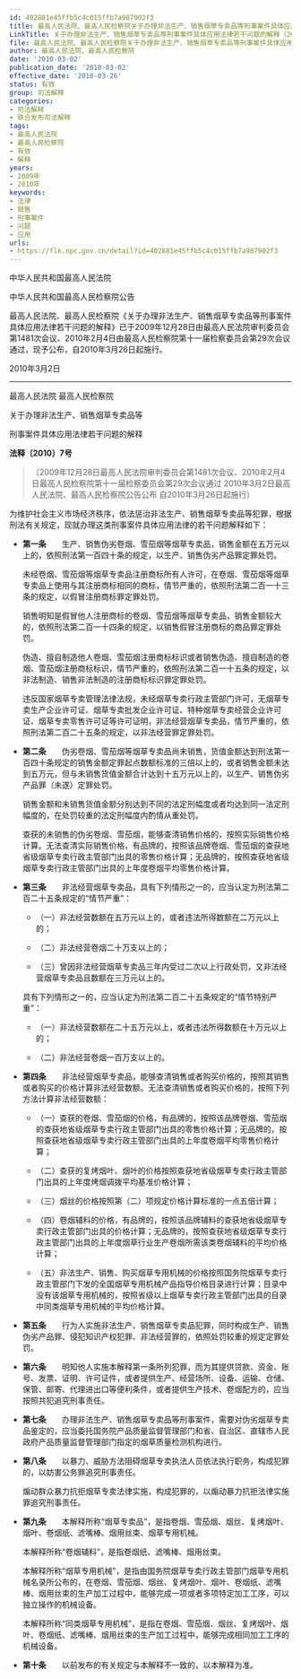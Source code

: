 ```yaml
---
id: 402881e45ffb5c4c015ffb7a987902f3
title: 最高人民法院、最高人民检察院关于办理非法生产、销售烟草专卖品等刑事案件具体应用法律若干问题的解释
LinkTitle: 关于办理非法生产、销售烟草专卖品等刑事案件具体应用法律若干问题的解释（2010）
file: 最高人民法院、最高人民检察院关于办理非法生产、销售烟草专卖品等刑事案件具体应用法律若干问题的解释_20100302_402881e45ffb5c4c015ffb7a987902f3.docx
author: 最高人民法院、最高人民检察院
date: '2010-03-02'
publication_date: '2010-03-02'
effective_date: '2010-03-26'
status: 有效
group: 司法解释
categories:
- 司法解释
- 联合发布司法解释
tags:
- 最高人民法院
- 最高人民检察院
- 有效
- 解释
years:
- 2009年
- 2010年
keywords:
- 法律
- 销售
- 刑事案件
- 问题
- 应用
urls:
- https://flk.npc.gov.cn/detail?id=402881e45ffb5c4c015ffb7a987902f3
---
```


中华人民共和国最高人民法院

中华人民共和国最高人民检察院公告

最高人民法院、最高人民检察院《关于办理非法生产、销售烟草专卖品等刑事案件具体应用法律若干问题的解释》已于2009年12月28日由最高人民法院审判委员会第1481次会议、2010年2月4日由最高人民检察院第十一届检察委员会第29次会议通过，现予公布，自2010年3月26日起施行。

2010年3月2日

---

最高人民法院 最高人民检察院

关于办理非法生产、销售烟草专卖品等

刑事案件具体应用法律若干问题的解释

**法释〔2010〕7号**

> （2009年12月28日最高人民法院审判委员会第1481次会议、2010年2月4日最高人民检察院第十一届检察委员会第29次会议通过 2010年3月2日最高人民法院、最高人民检察院公告公布 自2010年3月26日起施行）

为维护社会主义市场经济秩序，依法惩治非法生产、销售烟草专卖品等犯罪，根据刑法有关规定，现就办理这类刑事案件具体应用法律的若干问题解释如下：

- **第一条**　　生产、销售伪劣卷烟、雪茄烟等烟草专卖品，销售金额在五万元以上的，依照刑法第一百四十条的规定，以生产、销售伪劣产品罪定罪处罚。

  未经卷烟、雪茄烟等烟草专卖品注册商标所有人许可，在卷烟、雪茄烟等烟草专卖品上使用与其注册商标相同的商标，情节严重的，依照刑法第二百一十三条的规定，以假冒注册商标罪定罪处罚。

  销售明知是假冒他人注册商标的卷烟、雪茄烟等烟草专卖品，销售金额较大的，依照刑法第二百一十四条的规定，以销售假冒注册商标的商品罪定罪处罚。

  伪造、擅自制造他人卷烟、雪茄烟注册商标标识或者销售伪造、擅自制造的卷烟、雪茄烟注册商标标识，情节严重的，依照刑法第二百一十五条的规定，以非法制造、销售非法制造的注册商标标识罪定罪处罚。

  违反国家烟草专卖管理法律法规，未经烟草专卖行政主管部门许可，无烟草专卖生产企业许可证、烟草专卖批发企业许可证、特种烟草专卖经营企业许可证、烟草专卖零售许可证等许可证明，非法经营烟草专卖品，情节严重的，依照刑法第二百二十五条的规定，以非法经营罪定罪处罚。

- **第二条**　　伪劣卷烟、雪茄烟等烟草专卖品尚未销售，货值金额达到刑法第一百四十条规定的销售金额定罪起点数额标准的三倍以上的，或者销售金额未达到五万元，但与未销售货值金额合计达到十五万元以上的，以生产、销售伪劣产品罪（未遂）定罪处罚。

  销售金额和未销售货值金额分别达到不同的法定刑幅度或者均达到同一法定刑幅度的，在处罚较重的法定刑幅度内酌情从重处罚。

  查获的未销售的伪劣卷烟、雪茄烟，能够查清销售价格的，按照实际销售价格计算。无法查清实际销售价格，有品牌的，按照该品牌卷烟、雪茄烟的查获地省级烟草专卖行政主管部门出具的零售价格计算；无品牌的，按照查获地省级烟草专卖行政主管部门出具的上年度卷烟平均零售价格计算。

- **第三条**　　非法经营烟草专卖品，具有下列情形之一的，应当认定为刑法第二百二十五条规定的“情节严重”：

  - （一）非法经营数额在五万元以上的，或者违法所得数额在二万元以上的；

  - （二）非法经营卷烟二十万支以上的；

  - （三）曾因非法经营烟草专卖品三年内受过二次以上行政处罚，又非法经营烟草专卖品且数额在三万元以上的。

  具有下列情形之一的，应当认定为刑法第二百二十五条规定的“情节特别严重”：

  - （一）非法经营数额在二十五万元以上，或者违法所得数额在十万元以上的；

  - （二）非法经营卷烟一百万支以上的。

- **第四条**　　非法经营烟草专卖品，能够查清销售或者购买价格的，按照其销售或者购买的价格计算非法经营数额。无法查清销售或者购买价格的，按照下列方法计算非法经营数额：

  - （一）查获的卷烟、雪茄烟的价格，有品牌的，按照该品牌卷烟、雪茄烟的查获地省级烟草专卖行政主管部门出具的零售价格计算；无品牌的，按照查获地省级烟草专卖行政主管部门出具的上年度卷烟平均零售价格计算；

  - （二）查获的复烤烟叶、烟叶的价格按照查获地省级烟草专卖行政主管部门出具的上年度烤烟调拨平均基准价格计算；

  - （三）烟丝的价格按照第（二）项规定价格计算标准的一点五倍计算；

  - （四）卷烟辅料的价格，有品牌的，按照该品牌辅料的查获地省级烟草专卖行政主管部门出具的价格计算；无品牌的，按照查获地省级烟草专卖行政主管部门出具的上年度烟草行业生产卷烟所需该类卷烟辅料的平均价格计算；

  - （五）非法生产、销售、购买烟草专用机械的价格按照国务院烟草专卖行政主管部门下发的全国烟草专用机械产品指导价格目录进行计算；目录中没有该烟草专用机械的，按照省级以上烟草专卖行政主管部门出具的目录中同类烟草专用机械的平均价格计算。

- **第五条**　　行为人实施非法生产、销售烟草专卖品犯罪，同时构成生产、销售伪劣产品罪、侵犯知识产权犯罪、非法经营罪的，依照处罚较重的规定定罪处罚。

- **第六条**　　明知他人实施本解释第一条所列犯罪，而为其提供贷款、资金、账号、发票、证明、许可证件，或者提供生产、经营场所、设备、运输、仓储、保管、邮寄、代理进出口等便利条件，或者提供生产技术、卷烟配方的，应当按照共犯追究刑事责任。

- **第七条**　　办理非法生产、销售烟草专卖品等刑事案件，需要对伪劣烟草专卖品鉴定的，应当委托国务院产品质量监督管理部门和省、自治区、直辖市人民政府产品质量监督管理部门指定的烟草质量检测机构进行。

- **第八条**　　以暴力、威胁方法阻碍烟草专卖执法人员依法执行职务，构成犯罪的，以妨害公务罪追究刑事责任。

  煽动群众暴力抗拒烟草专卖法律实施，构成犯罪的，以煽动暴力抗拒法律实施罪追究刑事责任。

- **第九条**　　本解释所称“烟草专卖品”，是指卷烟、雪茄烟、烟丝、复烤烟叶、烟叶、卷烟纸、滤嘴棒、烟用丝束、烟草专用机械。

  本解释所称“卷烟辅料”，是指卷烟纸、滤嘴棒、烟用丝束。

  本解释所称“烟草专用机械”，是指由国务院烟草专卖行政主管部门烟草专用机械名录所公布的，在卷烟、雪茄烟、烟丝、复烤烟叶、烟叶、卷烟纸、滤嘴棒、烟用丝束的生产加工过程中，能够完成一项或者多项特定加工工序，可以独立操作的机械设备。

  本解释所称“同类烟草专用机械”，是指在卷烟、雪茄烟、烟丝、复烤烟叶、烟叶、卷烟纸、滤嘴棒、烟用丝束的生产加工过程中，能够完成相同加工工序的机械设备。

- **第十条**　　以前发布的有关规定与本解释不一致的，以本解释为准。
